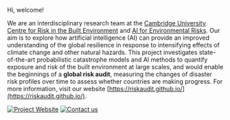Hi, welcome!

We are an interdisciplinary research team at the [Cambridge University Centre for Risk in the Built Environment](https://www.arct.cam.ac.uk/research/the-martin-centre/risk) and [AI for Environmental Risks](https://ai4er-cdt.esc.cam.ac.uk/). Our aim is to explore how artificial intelligence (AI) can provide an improved understanding of the global resilience in response to intensifying effects of climate change and other natural hazards. This project investigates state-of-the-art probabilistic catastrophe models and AI methods to quantify exposure and risk of the built environment at large scales, and would enable the beginnings of a **global risk audit**, measuring the changes of disaster risk profiles over time to assess whether countries are making progress. For more information, visit our website [https://riskaudit.github.io/](https://riskaudit.github.io/).

[![Project Website](https://img.shields.io/badge/website-000000?style=for-the-badge&logo=About.me&logoColor=white)](https://riskaudit.github.io/) [![Contact us](https://img.shields.io/badge/Gmail-D14836?style=for-the-badge&logo=gmail&logoColor=white)](mailto:jtd33@cam.ac.uk)

